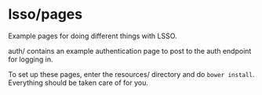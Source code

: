 lsso/pages
==========

Example pages for doing different things with LSSO.

auth/ contains an example authentication page to post to the auth endpoint for logging in.

To set up these pages, enter the resources/ directory and do `bower install`. Everything should be taken care of for you.
